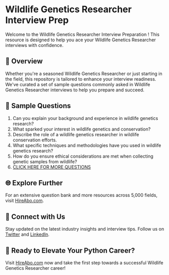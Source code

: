 # Wildlife Genetics Researcher Interview Prep

Welcome to the Wildlife Genetics Researcher Interview Preparation ! This resource is designed to help you ace your Wildlife Genetics Researcher interviews with confidence.

## 🚀 Overview

Whether you're a seasoned Wildlife Genetics Researcher or just starting in the field, this repository is tailored to enhance your interview readiness. We've curated a set of sample questions commonly asked in Wildlife Genetics Researcher interviews to help you prepare and succeed.

## 📝 Sample Questions

1. Can you explain your background and experience in wildlife genetics research?
2. What sparked your interest in wildlife genetics and conservation?
3. Describe the role of a wildlife genetics researcher in wildlife conservation efforts.
4. What specific techniques and methodologies have you used in wildlife genetics research?
5. How do you ensure ethical considerations are met when collecting genetic samples from wildlife?
6. [CLICK HERE FOR MORE QUESTIONS](https://hireabo.com/job/10_3_17/Wildlife%20Genetics%20Researcher)

## 🌐 Explore Further

For an extensive question bank and more resources across 5,000 fields, visit [HireAbo.com](https://www.hireabo.com).

## 📱 Connect with Us

Stay updated on the latest industry insights and interview tips. Follow us on [Twitter](https://twitter.com/hireabo) and [LinkedIn](https://www.linkedin.com/in/hire-abo-3609972a8/).

## 🚀 Ready to Elevate Your Python Career?

Visit [HireAbo.com](https://www.hireabo.com) now and take the first step towards a successful Wildlife Genetics Researcher career!